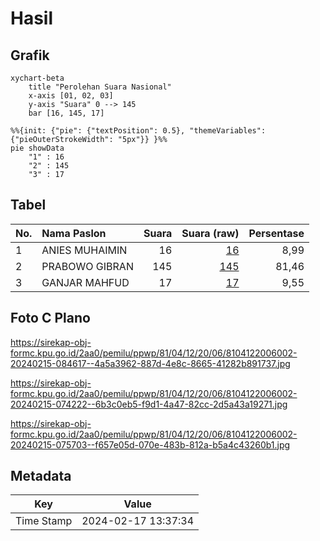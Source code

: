 # Hasil

## Grafik

```mermaid
xychart-beta
    title "Perolehan Suara Nasional"
    x-axis [01, 02, 03]
    y-axis "Suara" 0 --> 145
    bar [16, 145, 17]
```

```mermaid
%%{init: {"pie": {"textPosition": 0.5}, "themeVariables": {"pieOuterStrokeWidth": "5px"}} }%%
pie showData
    "1" : 16
    "2" : 145
    "3" : 17
```

## Tabel

| No. | Nama Paslon    | Suara | Suara (raw) | Persentase |
|:--- |:-------------- | -----:| -----------:| ----------:|
| 1   | ANIES MUHAIMIN | 16    | [16][p-1]   | 8,99       |
| 2   | PRABOWO GIBRAN | 145   | [145][p-2]  | 81,46      |
| 3   | GANJAR MAHFUD  | 17    | [17][p-3]   | 9,55       |


[p-1]: https://github.com/gigit-pemilu/pemilu-2024/blob/main/pilpres/hitung-suara/sub/81-maluku/sub/04-buru/sub/12-waelata/sub/2006-basalale/sub/002-tps/sub/paslon-1.txt
[p-2]: https://github.com/gigit-pemilu/pemilu-2024/blob/main/pilpres/hitung-suara/sub/81-maluku/sub/04-buru/sub/12-waelata/sub/2006-basalale/sub/002-tps/sub/paslon-2.txt
[p-3]: https://github.com/gigit-pemilu/pemilu-2024/blob/main/pilpres/hitung-suara/sub/81-maluku/sub/04-buru/sub/12-waelata/sub/2006-basalale/sub/002-tps/sub/paslon-3.txt

## Foto C Plano

https://sirekap-obj-formc.kpu.go.id/2aa0/pemilu/ppwp/81/04/12/20/06/8104122006002-20240215-084617--4a5a3962-887d-4e8c-8665-41282b891737.jpg

https://sirekap-obj-formc.kpu.go.id/2aa0/pemilu/ppwp/81/04/12/20/06/8104122006002-20240215-074222--6b3c0eb5-f9d1-4a47-82cc-2d5a43a19271.jpg

https://sirekap-obj-formc.kpu.go.id/2aa0/pemilu/ppwp/81/04/12/20/06/8104122006002-20240215-075703--f657e05d-070e-483b-812a-b5a4c43260b1.jpg


## Metadata

| Key        | Value               |
| ---------- | ------------------- |
| Time Stamp | 2024-02-17 13:37:34 |



